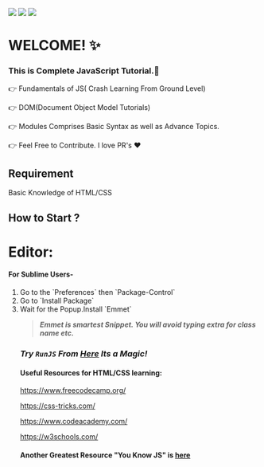 ![](https://img.shields.io/badge/%F0%9F%92%96-Open%20Source-yellow)
![](https://img.shields.io/github/issues/codewithdev/JavaScript-Tutorials)
![](https://img.shields.io/github/forks/codewithdev/JavaScript-Tutorials)

# WELCOME! :sparkles:

### This is Complete JavaScript Tutorial.:gem:


:point_right: Fundamentals of JS( Crash Learning From Ground Level)

:point_right: DOM(Document Object Model Tutorials)

:point_right: Modules Comprises Basic Syntax as well as Advance Topics.
 
:point_right: Feel Free to Contribute. I love PR's :heart:



## Requirement

Basic Knowledge of HTML/CSS

## How to Start ?

# Editor:

#### For Sublime Users-
   <ol><li>Go to the `Preferences` then `Package-Control` </li>
   <li>Go to `Install Package`</li>
   <li> Wait for the Popup.Install `Emmet`</li>


>_**Emmet is smartest Snippet. You will avoid typing extra for class name etc.**_

### _Try ``RunJS`` From [Here](https://runjs.dev/) Its a Magic!_
  
#### Useful Resources for HTML/CSS learning:

https://www.freecodecamp.org/

https://css-tricks.com/

https://www.codeacademy.com/

https://w3schools.com/

#### Another Greatest Resource "You Know JS" is [here](https://static.frontendmasters.com/resources/2019-05-08-getting-into-javascript/getting-into-javascript.pdf)



